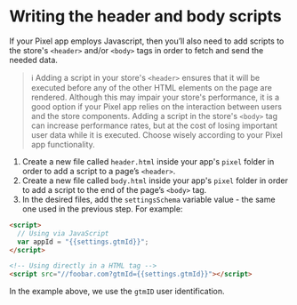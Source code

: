 # Writing the header and body scripts

If your Pixel app employs Javascript, then you’ll also need to add scripts to the store's `<header>` and/or `<body>` tags in order to fetch and send the needed data.

>ℹ️ Adding a script in your store's `<header>` ensures that it will be executed before any of the other HTML elements on the page are rendered. Although this may impair your store's performance, it is a good option if your Pixel app relies on the interaction between users and the store components. Adding a script in the store's `<body>` tag can increase performance rates, but at the cost of losing important user data while it is executed. Choose wisely according to your Pixel app functionality.

1. Create a new file called `header.html` inside your app's `pixel` folder in order to add a script to a page’s `<header>`.
2. Create a new file called `body.html` inside your app's `pixel` folder in order to add a script to the end of the page’s `<body>` tag.
3. In the desired files, add the `settingsSchema` variable value - the same one used in the previous step. For example:

```html
<script>
  // Using via JavaScript
  var appId = "{{settings.gtmId}}";
</script>

<!-- Using directly in a HTML tag -->
<script src="//foobar.com?gtmId={{settings.gtmId}}"></script>
```

In the example above, we use the `gtmID` user identification.
